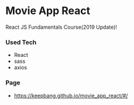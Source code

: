 # Movie App React

React JS Fundamentals Course(2019 Update)!

### Used Tech
- React
- sass
- axios

### Page
- https://keepbang.github.io/movie_app_react/#/
